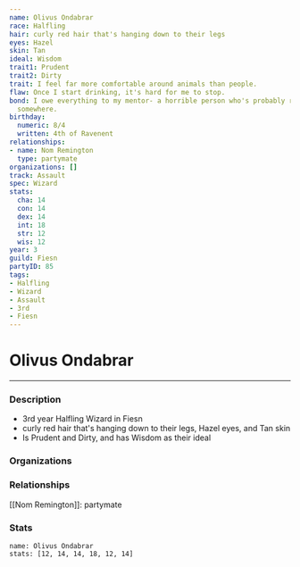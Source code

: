 ```yaml
---
name: Olivus Ondabrar
race: Halfling
hair: curly red hair that's hanging down to their legs
eyes: Hazel
skin: Tan
ideal: Wisdom
trait1: Prudent
trait2: Dirty
trait: I feel far more comfortable around animals than people.
flaw: Once I start drinking, it's hard for me to stop.
bond: I owe everything to my mentor- a horrible person who's probably rotting in jail
  somewhere.
birthday:
  numeric: 8/4
  written: 4th of Ravenent
relationships:
- name: Nom Remington
  type: partymate
organizations: []
track: Assault
spec: Wizard
stats:
  cha: 14
  con: 14
  dex: 14
  int: 18
  str: 12
  wis: 12
year: 3
guild: Fiesn
partyID: 85
tags:
- Halfling
- Wizard
- Assault
- 3rd
- Fiesn
---
```

# Olivus Ondabrar
---
### Description
- 3rd year Halfling Wizard in Fiesn
- curly red hair that's hanging down to their legs, Hazel eyes, and Tan skin
- Is Prudent and Dirty, and has Wisdom as their ideal

### Organizations
### Relationships
[[Nom Remington]]: partymate
### Stats
```statblock
name: Olivus Ondabrar
stats: [12, 14, 14, 18, 12, 14]
```